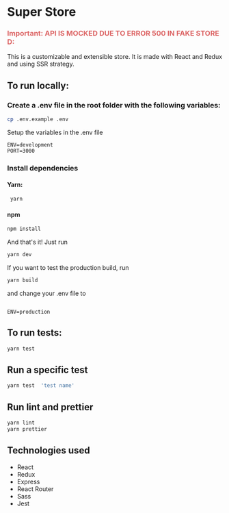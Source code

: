 # Super Store

<h3 style="color:#dc6565">
Important: API IS MOCKED DUE TO ERROR 500 IN FAKE STORE D:
</h3>

This is a customizable and extensible store. It is made with React and Redux and using SSR strategy.

## To run locally:

### Create a .env file in the root folder with the following variables:

```bash
cp .env.example .env
```

Setup the variables in the .env file

```env
ENV=development
PORT=3000
```

### Install dependencies

#### Yarn:

```bash
 yarn
 ```

#### npm

```bash
npm install
```

And that's it! Just run

```bash
yarn dev
```

If you want to test the production build, run

```bash
yarn build
```

and change your .env file to

```

ENV=production
```

## To run tests:

```bash
yarn test
```

## Run a specific test

```bash
yarn test  'test name'
```

## Run lint and prettier

```bash
yarn lint
yarn prettier
```

## Technologies used

- React
- Redux
- Express
- React Router
- Sass
- Jest